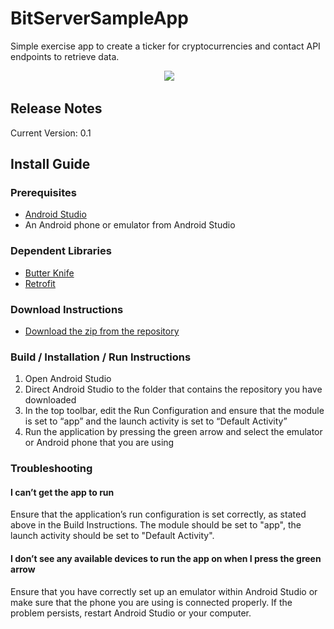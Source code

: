 # BitServerSampleApp
Simple exercise app to create a ticker for cryptocurrencies and contact API endpoints to retrieve data.

<p align="center">
  <img src ="https://i.imgur.com/aTZnas2.png"/>
</p>

## Release Notes
Current Version: 0.1

## Install Guide

### Prerequisites
* [Android Studio](https://developer.android.com/studio/index.html)
* An Android phone or emulator from Android Studio

### Dependent Libraries
* [Butter Knife](http://jakewharton.github.io/butterknife/)
* [Retrofit](http://square.github.io/retrofit/)

### Download Instructions
* [Download the zip from the repository](https://github.com/quintonj/BitServerSampleApp/archive/master.zip)

### Build / Installation / Run Instructions 
1. Open Android Studio
2. Direct Android Studio to the folder that contains the repository you have downloaded
3. In the top toolbar, edit the Run Configuration and ensure that the module is set to “app” and the launch activity is set to “Default Activity”
4. Run the application by pressing the green arrow and select the emulator or Android phone that you are using

### Troubleshooting
#### I can’t get the app to run
Ensure that the application’s run configuration is set correctly, as stated above in the Build Instructions. The module should be set to "app", the launch activity should be set to "Default Activity".

#### I don’t see any available devices to run the app on when I press the green arrow
Ensure that you have correctly set up an emulator within Android Studio or make sure that the phone you are using is connected properly. If the problem persists, restart Android Studio or your computer.


